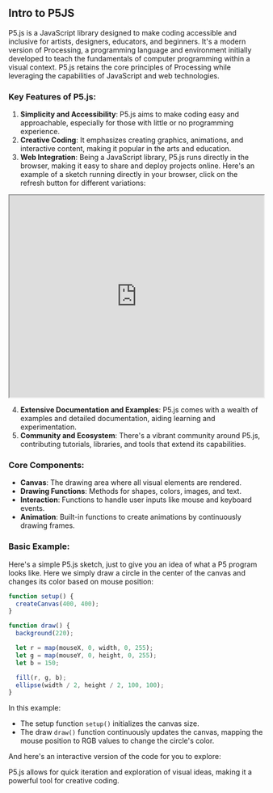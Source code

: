 ## Intro to P5JS

P5.js is a JavaScript library designed to make coding accessible and inclusive for artists, designers, educators, and beginners. It's a modern version of Processing, a programming language and environment initially developed to teach the fundamentals of computer programming within a visual context. P5.js retains the core principles of Processing while leveraging the capabilities of JavaScript and web technologies.

### Key Features of P5.js:
1. **Simplicity and Accessibility**: P5.js aims to make coding easy and approachable, especially for those with little or no programming experience.
2. **Creative Coding**: It emphasizes creating graphics, animations, and interactive content, making it popular in the arts and education.
3. **Web Integration**: Being a JavaScript library, P5.js runs directly in the browser, making it easy to share and deploy projects online. Here's an example of a sketch running directly in your browser, click on the refresh button for different variations:

<iframe src="https://openprocessing.org/sketch/1574623/embed/?plusEmbedHash=9088ce66&userID=272186&plusEmbedTitle=true&show=sketch" width="100%" height="400"></iframe>


4. **Extensive Documentation and Examples**: P5.js comes with a wealth of examples and detailed documentation, aiding learning and experimentation.
5. **Community and Ecosystem**: There's a vibrant community around P5.js, contributing tutorials, libraries, and tools that extend its capabilities.

### Core Components:
- **Canvas**: The drawing area where all visual elements are rendered.
- **Drawing Functions**: Methods for shapes, colors, images, and text.
- **Interaction**: Functions to handle user inputs like mouse and keyboard events.
- **Animation**: Built-in functions to create animations by continuously drawing frames.

### Basic Example:
Here's a simple P5.js sketch, just to give you an idea of what a P5 program looks like. Here we simply draw a circle in the center of the canvas and changes its color based on mouse position:

```javascript
function setup() {
  createCanvas(400, 400);
}

function draw() {
  background(220);

  let r = map(mouseX, 0, width, 0, 255);
  let g = map(mouseY, 0, height, 0, 255);
  let b = 150;

  fill(r, g, b);
  ellipse(width / 2, height / 2, 100, 100);
}
```

In this example:
- The setup function `setup()` initializes the canvas size.
- The draw `draw()` function continuously updates the canvas, mapping the mouse position to RGB values to change the circle's color.

And here's an interactive version of the code for you to explore:

P5.js allows for quick iteration and exploration of visual ideas, making it a powerful tool for creative coding.
